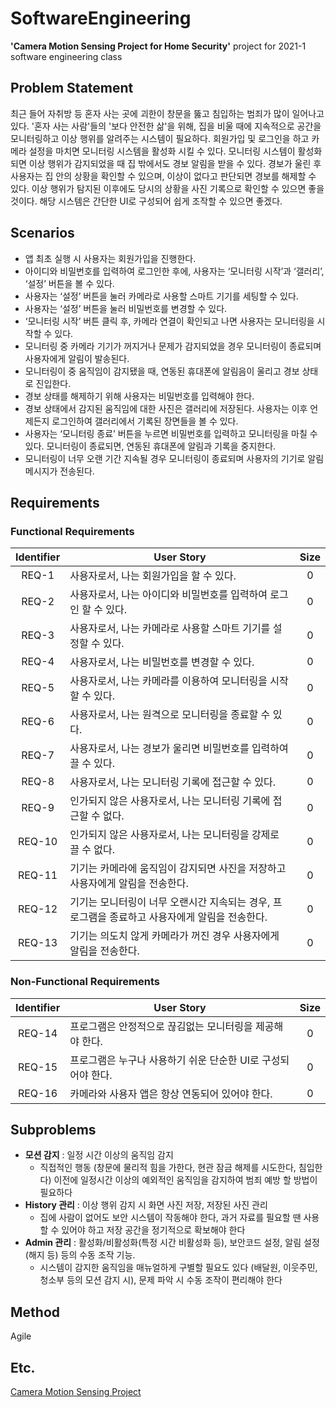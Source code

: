 # SoftwareEngineering

**'Camera Motion Sensing Project for Home Security'** project for 2021-1 software engineering class


## Problem Statement
최근 들어 자취방 등 혼자 사는 곳에 괴한이 창문을 뚫고 침입하는 범죄가 많이 일어나고 있다. '혼자 사는 사람'들의 '보다 안전한 삶'을 위해, 집을 비울 때에 지속적으로 공간을 모니터링하고 이상 행위를 알려주는 시스템이 필요하다. 회원가입 및 로그인을 하고 카메라 설정을 마치면 모니터링 시스템을 활성화 시킬 수 있다. 모니터링 시스템이 활성화 되면 이상 행위가 감지되었을 때 집 밖에서도 경보 알림을 받을 수 있다. 경보가 울린 후 사용자는 집 안의 상황을 확인할 수 있으며, 이상이 없다고 판단되면 경보를 해제할 수 있다. 이상 행위가 탐지된 이후에도 당시의 상황을 사진 기록으로 확인할 수 있으면 좋을 것이다. 해당 시스템은 간단한 UI로 구성되어 쉽게 조작할 수 있으면 좋겠다.

## Scenarios
- 앱 최초 실행 시 사용자는 회원가입을 진행한다. 
- 아이디와 비밀번호를 입력하여 로그인한 후에, 사용자는 ‘모니터링 시작’과 ‘갤러리’, ‘설정’ 버튼을 볼 수 있다. 
- 사용자는 ‘설정’ 버튼을 눌러 카메라로 사용할 스마트 기기를 세팅할 수 있다.
- 사용자는 ‘설정’ 버튼을 눌러 비밀번호를 변경할 수 있다.
- ‘모니터링 시작’ 버튼 클릭 후, 카메라 연결이 확인되고 나면 사용자는 모니터링을 시작할 수 있다. 
- 모니터링 중 카메라 기기가 꺼지거나 문제가 감지되었을 경우 모니터링이 종료되며 사용자에게 알림이 발송된다.
- 모니터링이 중 움직임이 감지됐을 때, 연동된 휴대폰에 알림음이 울리고 경보 상태로 진입한다. 
- 경보 상태를 해제하기 위해 사용자는 비밀번호를 입력해야 한다.
- 경보 상태에서 감지된 움직임에 대한 사진은 갤러리에 저장된다. 사용자는 이후 언제든지 로그인하여 갤러리에서 기록된 장면들을 볼 수 있다. 
- 사용자는 ‘모니터링 종료’ 버튼을 누르면 비밀번호를 입력하고 모니터링을 마칠 수 있다. 모니터링이 종료되면, 연동된 휴대폰에 알림과 기록을 중지한다.
- 모니터링이 너무 오랜 기간 지속될 경우 모니터링이 종료되며 사용자의 기기로 알림 메시지가 전송된다.


## Requirements
### Functional Requirements
Identifier | User Story | Size
:---------:|-----------|:----:
REQ-1 | 사용자로서, 나는 회원가입을 할 수 있다. | 0
REQ-2 | 사용자로서, 나는 아이디와 비밀번호를 입력하여 로그인 할 수 있다. | 0
REQ-3 | 사용자로서, 나는 카메라로 사용할 스마트 기기를 설정할 수 있다. | 0
REQ-4 | 사용자로서, 나는 비밀번호를 변경할 수 있다. | 0
REQ-5 | 사용자로서, 나는 카메라를 이용하여 모니터링을 시작할 수 있다. | 0
REQ-6 | 사용자로서, 나는 원격으로 모니터링을 종료할 수 있다. | 0
REQ-7 | 사용자로서, 나는 경보가 울리면 비밀번호를 입력하여 끌 수 있다. | 0
REQ-8 | 사용자로서, 나는 모니터링 기록에 접근할 수 있다. | 0
REQ-9 | 인가되지 않은 사용자로서, 나는 모니터링 기록에 접근할 수 없다. | 0
REQ-10 | 인가되지 않은 사용자로서, 나는 모니터링을 강제로 끌 수 없다. | 0
REQ-11 | 기기는 카메라에 움직임이 감지되면 사진을 저장하고 사용자에게 알림을 전송한다. | 0
REQ-12 | 기기는 모니터링이 너무 오랜시간 지속되는 경우, 프로그램을 종료하고 사용자에게 알림을 전송한다. | 0
REQ-13 | 기기는 의도치 않게 카메라가 꺼진 경우 사용자에게 알림을 전송한다. | 0


### Non-Functional Requirements
Identifier | User Story | Size
:---------:|-----------|:----:
REQ-14 | 프로그램은 안정적으로 끊김없는 모니터링을 제공해야 한다. | 0
REQ-15 | 프로그램은 누구나 사용하기 쉬운 단순한 UI로 구성되어야 한다. | 0
REQ-16 | 카메라와 사용자 앱은 항상 연동되어 있어야 한다. | 0


## Subproblems
- **모션 감지** : 일정 시간 이상의 움직임 감지
  - 직접적인 행동 (창문에 물리적 힘을 가한다, 현관 잠금 해제를 시도한다, 침입한다) 이전에 일정시간 이상의 예외적인 움직임을 감지하여 범죄 예방 할 방법이 필요하다
- **History 관리** : 이상 행위 감지 시 화면 사진 저장, 저장된 사진 관리
  - 집에 사람이 없어도 보안 시스템이 작동해야 한다, 과거 자료를 필요할 땐 사용할 수 있어야 하고 저장 공간을 정기적으로 확보해야 한다
- **Admin 관리** : 활성화/비활성화(특정 시간 비활성화 등), 보안코드 설정, 알림 설정(해지 등) 등의 수동 조작 기능.
  - 시스템이 감지한 움직임을 매뉴얼하게 구별할 필요도 있다 (배달원, 이웃주민, 청소부 등의 모션 감지 시), 문제 파악 시 수동 조작이 편리해야 한다


## Method
Agile


## Etc.
[Camera Motion Sensing Project](https://nevonprojects.com/camera-motion-sensing-project/)
